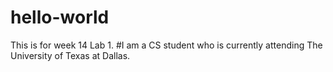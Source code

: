 # hello-world
This is for week 14 Lab 1.
#I am a CS student who is currently attending The University of Texas at Dallas.
